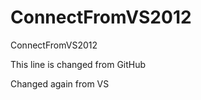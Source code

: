 ConnectFromVS2012
=================

ConnectFromVS2012

This line is changed from GitHub

Changed again from VS
